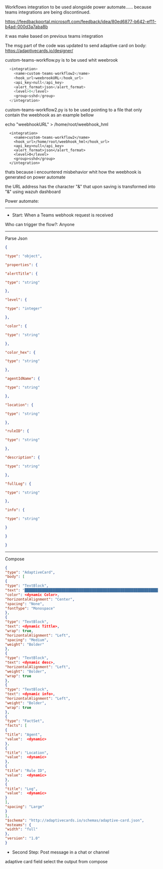 Workflows integration to be used alongside power automate...... because teams integrations are being discontinued.

https://feedbackportal.microsoft.com/feedback/idea/80ed6877-b642-ef11-b4ad-000d3a7aba8b

it was make based on previous teams integration

The msg part of the code was updated to send adaptive card on body: https://adaptivecards.io/designer/

custom-teams-workflow.py is to be used whit weebrook

```python
  <integration> 
    <name>custom-teams-workflow2</name>
    <hook_url>weebrookURL</hook_url>
    <api_key>null</api_key>
    <alert_format>json</alert_format> 
    <level>0</level>
    <group>sshd</group>
  </integration>
```


custom-teams-workflow2.py is to be used pointing to a file that only contain the weebhook as an example bellow

echo "weebhookURL" > /home/root/weebhook_hml

```ptthon
  <integration> 
    <name>custom-teams-workflow2</name>
    <hook_url>/home/root/weebhook_hml</hook_url>
    <api_key>null</api_key>
    <alert_format>json</alert_format> 
    <level>0</level>
    <group>sshd</group>
  </integration>
```

thats because i encountered misbehavior whit how the weebhook is generated on power automate

the URL address has the character "&" that upon saving is transformed into  "&amp;" using wazuh dashboard


Power automate:

---


- Start: When a Teams webhook request is received

Who can trigger the flow?:  Anyone

---

Parse Json
```json
{

"type": "object",

"properties": {

"alertTitle": {

"type": "string"

},

"level": {

"type": "integer"

},

"color": {

"type": "string"

},

"color_hex": {

"type": "string"

},

"agentIdName": {

"type": "string"

},

"location": {

"type": "string"

},

"ruleID": {

"type": "string"

},

"description": {

"type": "string"

},

"fullLog": {

"type": "string"

},

"info": {

"type": "string"

}

}

}
```

---

Compose

```json
{  
"type": "AdaptiveCard",  
"body": [  
{  
"type": "TextBlock",  
"text": "██████████████████████████████████████████████████████████████████",  
"color": <dynamic Color>,  
"horizontalAlignment": "Center",  
"spacing": "None",  
"fontType": "Monospace"  
},  
{  
"type": "TextBlock",  
"text": <dynamic Tittle>,  
"wrap": true,  
"horizontalAlignment": "Left",  
"spacing": "Medium",  
"weight": "Bolder"  
},  
{  
"type": "TextBlock",  
"text": <dynamic desc>,  
"horizontalAlignment": "Left",  
"weight": "Bolder",  
"wrap": true  
},  
{  
"type": "TextBlock",  
"text": <dynamic info>,  
"horizontalAlignment": "Left",  
"weight": "Bolder",  
"wrap": true  
},  
{  
"type": "FactSet",  
"facts": [  
{  
"title": "Agent",  
"value":  <dynamic>
},  
{  
"title": "Location",  
"value":  <dynamic>
},  
{  
"title": "Rule ID",  
"value":  <dynamic>
},  
{  
"title": "Log",  
"value":  <dynamic>
}  
],  
"spacing": "Large"  
}  
],  
"$schema": "http://adaptivecards.io/schemas/adaptive-card.json",  
"msteams": {  
"width": "full"  
},  
"version": "1.0"  
}
```


- Second Step: Post message in a chat or channel

adaptive card field select the output from compose